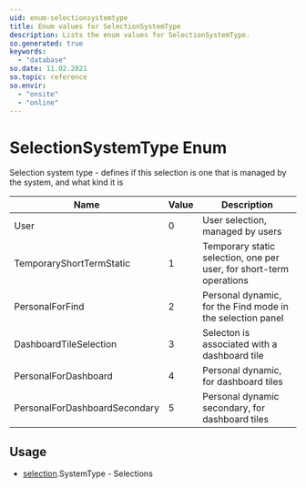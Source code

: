 ```yaml
---
uid: enum-selectionsystemtype
title: Enum values for SelectionSystemType
description: Lists the enum values for SelectionSystemType.
so.generated: true
keywords:
  - "database"
so.date: 11.02.2021
so.topic: reference
so.envir:
  - "onsite"
  - "online"
---
```


# SelectionSystemType Enum

Selection system type - defines if this selection is one that is managed by the system, and what kind it is

| Name | Value | Description |
|------|-------|-------------|
|User|0|User selection, managed by users|
|TemporaryShortTermStatic|1|Temporary static selection, one per user, for short-term operations|
|PersonalForFind|2|Personal dynamic, for the Find mode in the selection panel|
|DashboardTileSelection|3|Selecton is associated with a dashboard tile|
|PersonalForDashboard|4|Personal dynamic, for dashboard tiles|
|PersonalForDashboardSecondary|5|Personal dynamic secondary, for dashboard tiles|

## Usage

* [selection](../selection.md).SystemType - Selections
